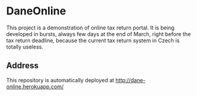 # DaneOnline
This project is a demonstration of online tax return portal. It is being developed in bursts, always few days at the end of March, right before the tax return deadline, because the current tax return system in Czech is totally useless.

## Address
This repository is automatically deployed at
http://dane-online.herokuapp.com/

